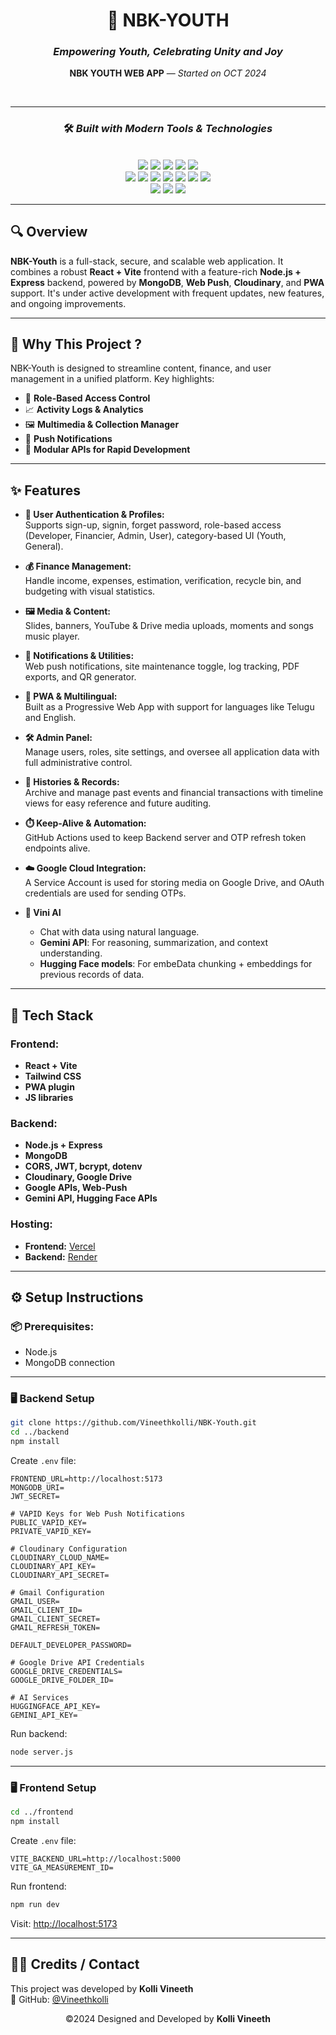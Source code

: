 <div align="center">

# 🌟 **NBK-YOUTH**  
### *Empowering Youth, Celebrating Unity and Joy*

**NBK YOUTH WEB APP** — *Started on OCT 2024*

<br/>
</div>

---

<div align="center">

### 🛠️ *Built with Modern Tools & Technologies*

<br/>

<!-- Row 1 -->
<img src="https://img.shields.io/badge/Express-black?style=for-the-badge&logo=express" />
<img src="https://img.shields.io/badge/JSON-000000?style=for-the-badge&logo=json" />
<img src="https://img.shields.io/badge/npm-CB3837?style=for-the-badge&logo=npm&logoColor=white" />
<img src="https://img.shields.io/badge/Mongoose-880000?style=for-the-badge&logo=mongoose" />
<img src="https://img.shields.io/badge/PostCSS-DD3A0A?style=for-the-badge&logo=postcss" />

<!-- Row 2 -->
<br/>
<img src="https://img.shields.io/badge/.ENV-yellow?style=for-the-badge" />
<img src="https://img.shields.io/badge/JavaScript-F7DF1E?style=for-the-badge&logo=javascript&logoColor=black" />
<img src="https://img.shields.io/badge/React-20232A?style=for-the-badge&logo=react&logoColor=61DAFB" />
<img src="https://img.shields.io/badge/Cloudinary-3448C5?style=for-the-badge&logo=cloudinary&logoColor=white" />
<img src="https://img.shields.io/badge/Vite-646CFF?style=for-the-badge&logo=vite&logoColor=white" />
<img src="https://img.shields.io/badge/ESLint-4B32C3?style=for-the-badge&logo=eslint&logoColor=white" />
<img src="https://img.shields.io/badge/Axios-5A29E4?style=for-the-badge" />

<!-- Row 3 -->
<br/>
<img src="https://img.shields.io/badge/Vini_AI-purple?style=for-the-badge&logo=ai" />
<img src="https://img.shields.io/badge/Gemini_API-4285F4?style=for-the-badge&logo=google" />
<img src="https://img.shields.io/badge/HuggingFace-yellow?style=for-the-badge&logo=huggingface&logoColor=black" />

</div>

---

## 🔍 Overview

**NBK-Youth** is a full-stack, secure, and scalable web application. It combines a robust **React + Vite** frontend with a feature-rich **Node.js + Express** backend, powered by **MongoDB**, **Web Push**, **Cloudinary**, and **PWA** support. It's under active development with frequent updates, new features, and ongoing improvements.

---

## 📌 Why This Project ?

NBK-Youth is designed to streamline content, finance, and user management in a unified platform. Key highlights:

- 🔐 **Role-Based Access Control**
- 📈 **Activity Logs & Analytics**
- 🖼️ **Multimedia & Collection Manager**
- 🔔 **Push Notifications**
- 🧩 **Modular APIs for Rapid Development**

---

## ✨ Features

- **👤 User Authentication & Profiles:**  
  Supports sign-up, signin, forget password, role-based access (Developer, Financier, Admin, User),  category-based UI (Youth, General).

- **💰 Finance Management:**  
  Handle income, expenses, estimation, verification, recycle bin, and budgeting with visual statistics.

- **🖼️ Media & Content:**  
  Slides, banners, YouTube & Drive media uploads, moments and songs music player.

- **🔔 Notifications & Utilities:**  
  Web push notifications, site maintenance toggle, log tracking, PDF exports, and QR generator.

- **🧩 PWA & Multilingual:**  
  Built as a Progressive Web App with support for languages like Telugu and English.

- **🛠️ Admin Panel:**  
  Manage users, roles, site settings, and oversee all application data with full administrative control.

 - **📜 Histories & Records:**  
   Archive and manage past events and financial transactions with timeline views for easy reference and future auditing.

- **⏱️ Keep-Alive & Automation:**  
   GitHub Actions used to keep Backend server and OTP refresh token endpoints alive.  

- **☁️ Google Cloud Integration:**  
   A Service Account is used for storing media on Google Drive, and OAuth credentials are used for sending OTPs.  

- **🤖 Vini AI**  
  - Chat with data using natural language.  
  - **Gemini API**: For reasoning, summarization, and context understanding.  
  - **Hugging Face models**: For embeData chunking + embeddings for previous records of data.  
  
---

## 🧱 Tech Stack

### Frontend:
- **React + Vite**
- **Tailwind CSS**
- **PWA plugin**
- **JS libraries**

### Backend:
- **Node.js + Express**
- **MongoDB**
- **CORS, JWT, bcrypt, dotenv**
- **Cloudinary, Google Drive**
- **Google APIs, Web-Push**
- **Gemini API, Hugging Face APIs**

### Hosting:
- **Frontend:** [Vercel](https://vercel.com/)
- **Backend:** [Render](https://render.com/)

---

## ⚙️ Setup Instructions

### 📦 Prerequisites:
- Node.js
- MongoDB connection

---

### 🖥️ Backend Setup

```bash
git clone https://github.com/Vineethkolli/NBK-Youth.git
cd ../backend
npm install
```

Create `.env` file:

```
FRONTEND_URL=http://localhost:5173
MONGODB_URI=
JWT_SECRET=

# VAPID Keys for Web Push Notifications
PUBLIC_VAPID_KEY=
PRIVATE_VAPID_KEY=

# Cloudinary Configuration
CLOUDINARY_CLOUD_NAME=
CLOUDINARY_API_KEY=
CLOUDINARY_API_SECRET=

# Gmail Configuration
GMAIL_USER=
GMAIL_CLIENT_ID=
GMAIL_CLIENT_SECRET=
GMAIL_REFRESH_TOKEN=

DEFAULT_DEVELOPER_PASSWORD=

# Google Drive API Credentials
GOOGLE_DRIVE_CREDENTIALS=
GOOGLE_DRIVE_FOLDER_ID=

# AI Services
HUGGINGFACE_API_KEY=
GEMINI_API_KEY=
```

Run backend:

```bash
node server.js
```

---

### 🖥️ Frontend Setup

```bash
cd ../frontend
npm install
```

Create `.env` file:

```
VITE_BACKEND_URL=http://localhost:5000
VITE_GA_MEASUREMENT_ID=
```

Run frontend:

```bash
npm run dev
```

Visit: [http://localhost:5173](http://localhost:5173)

---

## 🙋‍♂️ Credits / Contact

This project was developed by **Kolli Vineeth**  
🔗 GitHub: [@Vineethkolli](https://github.com/Vineethkolli)


<div align="center"> ©2024 Designed and Developed by <strong>Kolli Vineeth</strong> </div>
